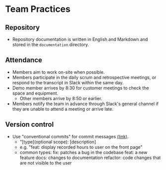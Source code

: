 # Team Practices

## Repository
* Repository documentation is written in English and Markdown and stored in the `documentation` directory.

## Attendance
* Members aim to work on-site when possible.
* Members participate in the daily scrum and retrospective meetings, or respond to the transcript in Slack within the same day.
* Demo member arrives by 8:30 for customer meetings to check the space and equipment.
    * Other members arrive by 8:50 or earlier.
* Members notify the team in advance through Slack's general channel if they are unable to attend a meeting or arrive late.

## Version control
* Use "conventional commits" for commit messages [(link)](https://www.conventionalcommits.org/en/v1.0.0/).
    - "[type](optional scope): [description]
    - e.g. "feat: display recorded hours to user on the front page"
    - common types:
        fix: patches a bug in the codebase
        feat: a new feature
        docs: changes to documentation
        refactor: code changes that are not visible to the user
